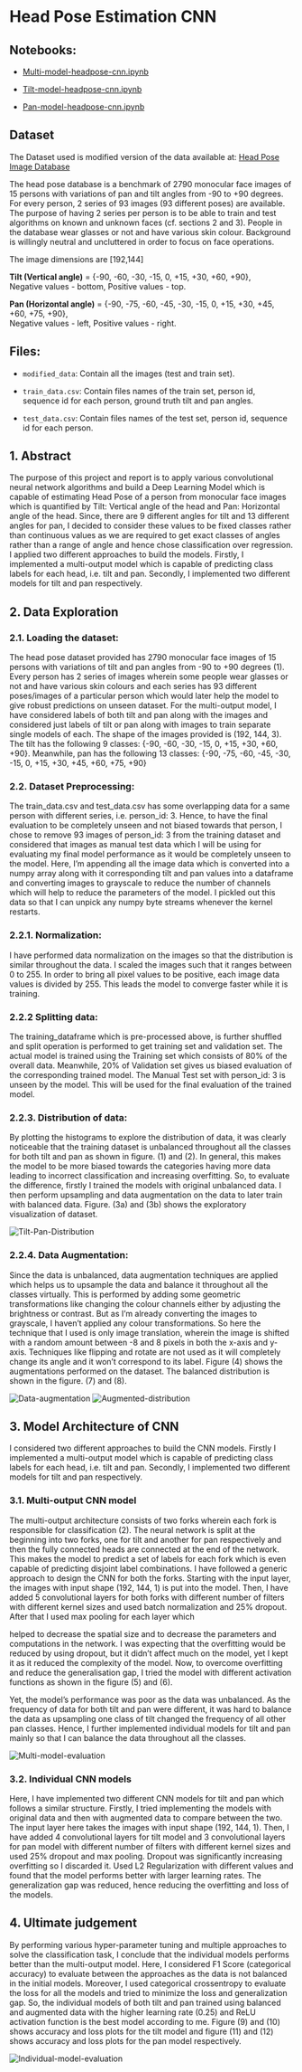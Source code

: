 # Head Pose Estimation CNN

## Notebooks:

- [Multi-model-headpose-cnn.ipynb](https://github.com/parekhjigar/Head-pose-estimation-cnn/blob/master/CNN-models/Multi_model_head_pose_estimation_cnn.ipynb)

- [Tilt-model-headpose-cnn.ipynb](https://github.com/parekhjigar/Head-pose-estimation-cnn/blob/master/CNN-models/Tilt_model_headpose_cnn.ipynb)

- [Pan-model-headpose-cnn.ipynb](https://github.com/parekhjigar/Head-pose-estimation-cnn/blob/master/CNN-models/Pan_model_headpose_cnn.ipynb)

## Dataset

The Dataset used is modified version of the data available at: [Head Pose Image Database](http://www-prima.inrialpes.fr/perso/Gourier/Faces/HPDatabase.html)

The head pose database is a benchmark of 2790 monocular face images of 15 persons with variations of pan and tilt angles from -90 to +90 degrees. For every person, 2 series of 93 images (93 different poses) are available. The purpose of having 2 series per person is to be able to train and test algorithms on known and unknown faces (cf. sections 2 and 3). People in the database wear glasses or not and have various skin colour. Background is willingly neutral and uncluttered in order to focus on face operations.

The image dimensions are [192,144]

**Tilt (Vertical angle)** = {-90, -60, -30, -15, 0, +15, +30, +60, +90},  
Negative values - bottom, Positive values - top.

**Pan (Horizontal angle)** = {-90, -75, -60, -45, -30, -15, 0, +15, +30, +45, +60, +75, +90},  
Negative values - left, Positive values - right.

## Files:

- `modified_data`: Contain all the images (test and train set).

- `train_data.csv`: Contain files names of the train set, person id, sequence id for each person, ground truth tilt and pan angles.

- `test_data.csv`: Contain files names of the test set, person id, sequence id for each person.


## 1. Abstract
The purpose of this project and report is to apply various convolutional neural network algorithms and build a Deep Learning Model which is capable of estimating Head Pose of a person from monocular face images which is quantified by Tilt: Vertical angle of the head and Pan: Horizontal angle of the head. Since, there are 9 different angles for tilt and 13 different angles for pan, I decided to consider these values to be fixed classes rather than continuous values as we are required to get exact classes of angles rather than a range of angle and hence chose classification over regression. I applied two different approaches to build the models. Firstly, I implemented a multi-output model which is capable of predicting class labels for each head, i.e. tilt and pan. Secondly, I implemented two different models for tilt and pan respectively.

## 2. Data Exploration

### 2.1. Loading the dataset:

The head pose dataset provided has 2790 monocular face images of 15 persons with variations of tilt and pan angles from -90 to +90 degrees (1). Every person has 2 series of images wherein some people wear glasses or not and have various skin colours and each series has 93 different poses/images of a particular person which would later help the model to give robust predictions on unseen dataset. For the multi-output model, I have considered labels of both tilt and pan along with the images and considered just labels of tilt or pan along with images to train separate single models of each. The shape of the images provided is (192, 144, 3). The tilt has the following 9 classes: {-90, -60, -30, -15, 0, +15, +30, +60, +90}. Meanwhile, pan has the following 13 classes: {-90, -75, -60, -45, -30, -15, 0, +15, +30, +45, +60, +75, +90}

### 2.2. Dataset Preprocessing:

The train_data.csv and test_data.csv has some overlapping data for a same person with different series, i.e. person_id: 3. Hence, to have the final evaluation to be completely unseen and not biased towards that person, I chose to remove 93 images of person_id: 3 from the training dataset and considered that images as manual test data which I will be using for evaluating my final model performance as it would be completely unseen to the model. Here, I’m appending all the image data which is converted into a numpy array along with it corresponding tilt and pan values into a dataframe and converting images to grayscale to reduce the number of channels which will help to reduce the parameters of the model. I pickled out this data so that I can unpick any numpy byte streams whenever the kernel restarts.

### 2.2.1. Normalization:

I have performed data normalization on the images so that the distribution is similar throughout the data. I scaled the images such that it ranges between 0 to 255. In order to bring all pixel values to be positive, each image data values is divided by 255. This leads the model to converge faster while it is training.

### 2.2.2 Splitting data:

The training_dataframe which is pre-processed above, is further shuffled and split operation is performed to get training set and validation set. The actual model is trained using the Training set which consists of 80% of the overall data. Meanwhile, 20% of Validation set gives us biased evaluation of the corresponding trained model. The Manual Test set with person_id: 3 is unseen by the model. This will be used for the final evaluation of the trained model.

### 2.2.3. Distribution of data:

By plotting the histograms to explore the distribution of data, it was clearly noticeable that the training dataset is unbalanced throughout all the classes for both tilt and pan as shown in figure. (1) and (2). In general, this makes the model to be more biased towards the categories having more data leading to incorrect classification and increasing overfitting. So, to evaluate the difference, firstly I trained the models with original unbalanced data. I then perform upsampling and data augmentation on the data to later train with balanced data. Figure. (3a) and (3b) shows the exploratory visualization of dataset.

![Tilt-Pan-Distribution](Tilt-Pan-Distribution.png)

### 2.2.4. Data Augmentation:

Since the data is unbalanced, data augmentation techniques are applied which helps us to upsample the data and balance it throughout all the classes virtually. This is performed by adding some geometric transformations like changing the colour channels either by adjusting the brightness or contrast. But as I’m already converting the images to grayscale, I haven’t applied any colour transformations. So here the technique that I used is only image translation, wherein the image is shifted with a random amount between -8 and 8 pixels in both the x-axis and y-axis. Techniques like flipping and rotate are not used as it will completely change its angle and it won’t correspond to its label. Figure (4) shows the augmentations performed on the dataset. The balanced distribution is shown in the figure. (7) and (8).

![Data-augmentation](Data-augmentation.png)
![Augmented-distribution](Augmented-distribution.png)

## 3. Model Architecture of CNN
I considered two different approaches to build the CNN models. Firstly I implemented a multi-output model which is capable of predicting class labels for each head, i.e. tilt and pan. Secondly, I implemented two different models for tilt and pan respectively.

### 3.1. Multi-output CNN model

The multi-output architecture consists of two forks wherein each fork is responsible for classification (2). The neural network is split at the beginning into two forks, one for tilt and another for pan respectively and then the fully connected heads are connected at the end of the network. This makes the model to predict a set of labels for each fork which is even capable of predicting disjoint label combinations.
I have followed a generic approach to design the CNN for both the forks. Starting with the input layer, the images with input shape (192, 144, 1) is put into the model. Then, I have added 5 convolutional layers for both forks with different number of filters with different kernel sizes and used batch normalization and 25% dropout. After that I used max pooling for each layer which

helped to decrease the spatial size and to decrease the parameters and computations in the network. I was expecting that the overfitting would be reduced by using dropout, but it didn’t affect much on the model, yet I kept it as it reduced the complexity of the model. Now, to overcome overfitting and reduce the generalisation gap, I tried the model with different activation functions as shown in the figure (5) and (6).

Yet, the model’s performance was poor as the data was unbalanced. As the frequency of data for both tilt and pan were different, it was hard to balance the data as upsampling one class of tilt changed the frequency of all other pan classes. Hence, I further implemented individual models for tilt and pan mainly so that I can balance the data throughout all the classes.

![Multi-model-evaluation](Multi-model-evaluation.png)

### 3.2. Individual CNN models

Here, I have implemented two different CNN models for tilt and pan which follows a similar structure. Firstly, I tried implementing the models with original data and then with augmented data to compare between the two. The input layer here takes the images with input shape (192, 144, 1). Then, I have added 4 convolutional layers for tilt model and 3 convolutional layers for pan model with different number of filters with different kernel sizes and used 25% dropout and max pooling. Dropout was significantly increasing overfitting so I discarded it. Used L2 Regularization with different values and found that the model performs better with larger learning rates. The generalization gap was reduced, hence reducing the overfitting and loss of the models.

## 4. Ultimate judgement

By performing various hyper-parameter tuning and multiple approaches to solve the classification task, I conclude that the individual models performs better than the multi-output model. Here, I considered F1 Score (categorical accuracy) to evaluate between the approaches as the data is not balanced in the initial models. Moreover, I used categorical crossentropy to evaluate the loss for all the models and tried to minimize the loss and generalization gap. So, the individual models of both tilt and pan trained using balanced and augmented data with the higher learning rate (0.25) and ReLU activation function is the best model according to me. Figure (9) and (10) shows accuracy and loss plots for the tilt model and figure (11) and (12) shows accuracy and loss plots for the pan model respectively.

![Individual-model-evaluation](Individual-model-evaluation.png)
